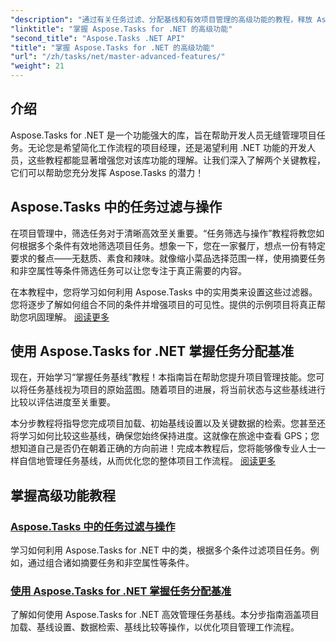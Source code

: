 ```yaml
---
"description": "通过有关任务过滤、分配基线和有效项目管理的高级功能的教程，释放 Aspose.Tasks for .NET 的潜力。"
"linktitle": "掌握 Aspose.Tasks for .NET 的高级功能"
"second_title": "Aspose.Tasks .NET API"
"title": "掌握 Aspose.Tasks for .NET 的高级功能"
"url": "/zh/tasks/net/master-advanced-features/"
"weight": 21
---
```


## 介绍

Aspose.Tasks for .NET 是一个功能强大的库，旨在帮助开发人员无缝管理项目任务。无论您是希望简化工作流程的项目经理，还是渴望利用 .NET 功能的开发人员，这些教程都能显著增强您对该库功能的理解。让我们深入了解两个关键教程，它们可以帮助您充分发挥 Aspose.Tasks 的潜力！

## Aspose.Tasks 中的任务过滤与操作

在项目管理中，筛选任务对于清晰高效至关重要。“任务筛选与操作”教程将教您如何根据多个条件有效地筛选项目任务。想象一下，您在一家餐厅，想点一份有特定要求的餐点——无麸质、素食和辣味。就像缩小菜品选择范围一样，使用摘要任务和非空属性等条件筛选任务可以让您专注于真正需要的内容。

在本教程中，您将学习如何利用 Aspose.Tasks 中的实用类来设置这些过滤器。您将逐步了解如何组合不同的条件并增强项目的可见性。提供的示例项目将真正帮助您巩固理解。 [阅读更多](./task-filtering-and-operation/)

## 使用 Aspose.Tasks for .NET 掌握任务分配基准

现在，开始学习“掌握任务基线”教程！本指南旨在帮助您提升项目管理技能。您可以将任务基线视为项目的原始蓝图。随着项目的进展，将当前状态与这些基线进行比较以评估进度至关重要。

本分步教程将指导您完成项目加载、初始基线设置以及关键数据的检索。您甚至还将学习如何比较这些基线，确保您始终保持进度。这就像在旅途中查看 GPS；您想知道自己是否仍在朝着正确的方向前进！完成本教程后，您将能够像专业人士一样自信地管理任务基线，从而优化您的整体项目工作流程。 [阅读更多](./mastering-assignment-baseline/)

## 掌握高级功能教程
### [Aspose.Tasks 中的任务过滤与操作](./task-filtering-and-operation/)
学习如何利用 Aspose.Tasks for .NET 中的类，根据多个条件过滤项目任务。例如，通过组合诸如摘要任务和非空属性等条件。
### [使用 Aspose.Tasks for .NET 掌握任务分配基准](./mastering-assignment-baseline/)
了解如何使用 Aspose.Tasks for .NET 高效管理任务基线。本分步指南涵盖项目加载、基线设置、数据检索、基线比较等操作，以优化项目管理工作流程。
